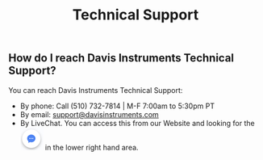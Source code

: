 ﻿---
title: Technical Support
permalink: /techSupport
classes: wide
header:
  overlay_color: "#000000"
  overlay_filter: "0.0"
  overlay_image: /assets/vendor/weatherlink/images/landing.jpg
---
  
## How do I reach Davis Instruments Technical Support?

You can reach Davis Instruments Technical Support:

  - By phone: Call (510) 732-7814 | M-F 7:00am to 5:30pm PT
  - By email: <support@davisinstruments.com>
  - By LiveChat. You can access this from our Website and looking for
    the ![LiveChatIcon](./images/LiveChatIcon_small.png) in the lower right
    hand area.

